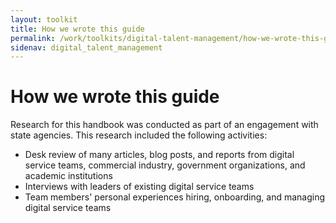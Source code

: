 ```yaml
---
layout: toolkit
title: How we wrote this guide
permalink: /work/toolkits/digital-talent-management/how-we-wrote-this-guide/
sidenav: digital_talent_management
---
```


# How we wrote this guide

Research for this handbook was conducted as part of an engagement with state agencies. This research included the following activities:

-   Desk review of many articles, blog posts, and reports from digital service teams, commercial industry, government organizations, and academic institutions
-   Interviews with leaders of existing digital service teams
-   Team members' personal experiences hiring, onboarding, and managing digital service teams
